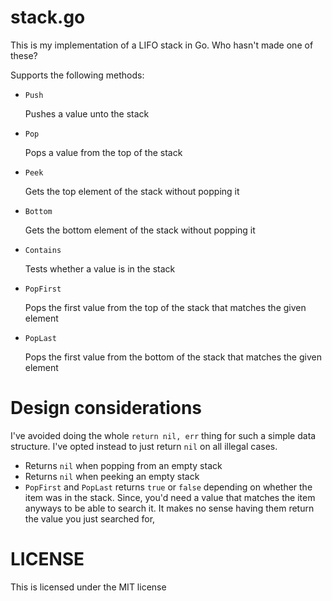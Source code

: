 # stack.go

This is my implementation of a LIFO stack in Go. Who hasn't made one of these? 

Supports the following methods:

* `Push`
    
    Pushes a value unto the stack

* `Pop`

    Pops a value from the top of the stack

* `Peek`

    Gets the top element of the stack without popping it

* `Bottom`

    Gets the bottom element of the stack without popping it

* `Contains`

    Tests whether a value is in the stack

* `PopFirst`

    Pops the first value from the top of the stack that matches the given element

* `PopLast`

    Pops the first value from the bottom of the stack that matches the given element


# Design considerations

I've avoided doing the whole `return nil, err` thing for such a simple data structure. I've opted instead to just return `nil` on all illegal cases.

* Returns `nil` when popping from an empty stack
* Returns `nil` when peeking an empty stack
* `PopFirst` and `PopLast` returns `true` or `false` depending on whether the item was in the stack. 
    Since, you'd need a value that matches the item anyways to be able to search it. It makes no sense having them return the value you just searched for,

# LICENSE

This is licensed under the MIT license